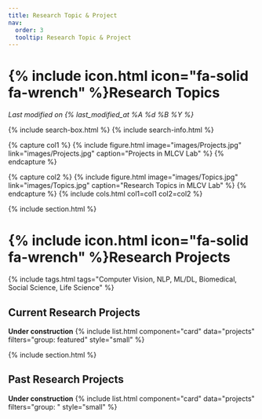 ```yaml
---
title: Research Topic & Project
nav:
  order: 3
  tooltip: Research Topic & Project
---
```


# {% include icon.html icon="fa-solid fa-wrench" %}Research Topics

_Last modified on {% last_modified_at %A %d %B %Y %}_

{% include search-box.html %}
{% include search-info.html %}

{% capture col1 %}
{%
  include figure.html
  image="images/Projects.jpg"
  link="images/Projects.jpg"
  caption="Projects in MLCV Lab"
%}
{% endcapture %}

{% capture col2 %}
{%
  include figure.html
  image="images/Topics.jpg"
  link="images/Topics.jpg"
  caption="Research Topics in MLCV Lab"
%}
{% endcapture %}
{% include cols.html col1=col1 col2=col2 %}

{% include section.html %}

# {% include icon.html icon="fa-solid fa-wrench" %}Research Projects

{% include tags.html tags="Computer Vision, NLP, ML/DL, Biomedical, Social Science, Life Science" %}

## Current Research Projects
**Under construction**
{% include list.html component="card" data="projects" filters="group: featured" style="small" %}

{% include section.html %}
## Past Research Projects
**Under construction**
{% include list.html component="card" data="projects" filters="group: " style="small" %}

